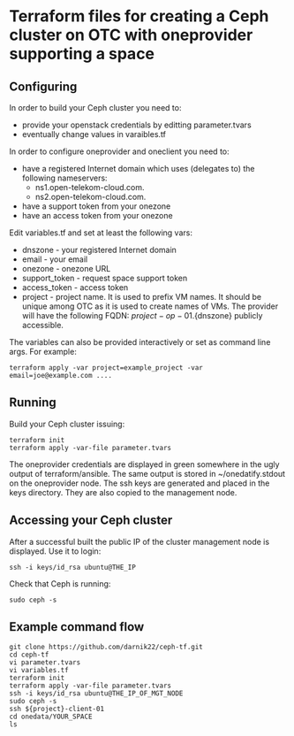 # Terraform files for creating a Ceph cluster on OTC with oneprovider supporting a space

## Configuring
In order to build your Ceph cluster you need to:
* provide your openstack credentials by editting parameter.tvars
* eventually change values in varaibles.tf

In order to configure oneprovider and oneclient you need to:
* have a registered Internet domain which uses (delegates to) the following nameservers:
  * ns1.open-telekom-cloud.com.
  * ns2.open-telekom-cloud.com.
* have a support token from your onezone
* have an access token from your onezone

Edit variables.tf and set at least the following vars:
* dnszone - your registered Internet domain
* email - your email
* onezone - onezone URL
* support_token - request space support token
* access_token - access token
* project - project name. It is used to prefix VM names. It should be unique among OTC as it is used to create names of VMs. The provider will have the following FQDN: ${project}-op-01.${dnszone} publicly accessible.

The variables can also be provided interactively or set as command line args. For example:
```
terraform apply -var project=example_project -var email=joe@example.com ....
```

## Running
Build your Ceph cluster issuing:
```
terraform init
terraform apply -var-file parameter.tvars
```
The oneprovider credentials are displayed in green somewhere in the ugly output of terraform/ansible. The same output is stored in ~/onedatify.stdout on the oneprovider node. The ssh keys are generated and placed in the keys directory. They are also copied to the management node.

## Accessing your Ceph cluster
After a successful built the public IP of the cluster management node is displayed. Use it to login:
```
ssh -i keys/id_rsa ubuntu@THE_IP
```

Check that Ceph is running:
```
sudo ceph -s
```

## Example command flow
```
git clone https://github.com/darnik22/ceph-tf.git
cd ceph-tf
vi parameter.tvars
vi variables.tf
terraform init
terraform apply -var-file parameter.tvars
ssh -i keys/id_rsa ubuntu@THE_IP_OF_MGT_NODE
sudo ceph -s
ssh ${project}-client-01
cd onedata/YOUR_SPACE
ls
```

